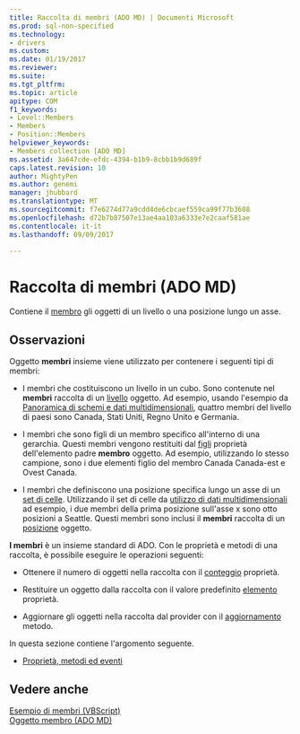 ```yaml
---
title: Raccolta di membri (ADO MD) | Documenti Microsoft
ms.prod: sql-non-specified
ms.technology:
- drivers
ms.custom: 
ms.date: 01/19/2017
ms.reviewer: 
ms.suite: 
ms.tgt_pltfrm: 
ms.topic: article
apitype: COM
f1_keywords:
- Level::Members
- Members
- Position::Members
helpviewer_keywords:
- Members collection [ADO MD]
ms.assetid: 3a647cde-efdc-4394-b1b9-8cbb1b9d689f
caps.latest.revision: 10
author: MightyPen
ms.author: genemi
manager: jhubbard
ms.translationtype: MT
ms.sourcegitcommit: f7e6274d77a9cdd4de6cbcaef559ca99f77b3608
ms.openlocfilehash: d72b7b87507e13ae4aa103a6333e7e2caaf581ae
ms.contentlocale: it-it
ms.lasthandoff: 09/09/2017

---
```

# <a name="members-collection-ado-md"></a>Raccolta di membri (ADO MD)
Contiene il [membro](../../../ado/reference/ado-md-api/member-object-ado-md.md) gli oggetti di un livello o una posizione lungo un asse.  
  
## <a name="remarks"></a>Osservazioni  
 Oggetto **membri** insieme viene utilizzato per contenere i seguenti tipi di membri:  
  
-   I membri che costituiscono un livello in un cubo. Sono contenute nel **membri** raccolta di un [livello](../../../ado/reference/ado-md-api/level-object-ado-md.md) oggetto. Ad esempio, usando l'esempio da [Panoramica di schemi e dati multidimensionali](../../../ado/guide/multidimensional/overview-of-multidimensional-schemas-and-data.md), quattro membri del livello di paesi sono Canada, Stati Uniti, Regno Unito e Germania.  
  
-   I membri che sono figli di un membro specifico all'interno di una gerarchia. Questi membri vengono restituiti dal [figli](../../../ado/reference/ado-md-api/children-property-ado-md.md) proprietà dell'elemento padre **membro** oggetto. Ad esempio, utilizzando lo stesso campione, sono i due elementi figlio del membro Canada Canada-est e Ovest Canada.  
  
-   I membri che definiscono una posizione specifica lungo un asse di un [set di celle](../../../ado/reference/ado-md-api/cellset-object-ado-md.md). Utilizzando il set di celle da [utilizzo di dati multidimensionali](../../../ado/guide/multidimensional/working-with-multidimensional-data.md) ad esempio, i due membri della prima posizione sull'asse x sono otto posizioni a Seattle. Questi membri sono inclusi il **membri** raccolta di un [posizione](../../../ado/reference/ado-md-api/position-object-ado-md.md) oggetto.  
  
 **I membri** è un insieme standard di ADO. Con le proprietà e metodi di una raccolta, è possibile eseguire le operazioni seguenti:  
  
-   Ottenere il numero di oggetti nella raccolta con il [conteggio](../../../ado/reference/ado-api/count-property-ado.md) proprietà.  
  
-   Restituire un oggetto dalla raccolta con il valore predefinito [elemento](../../../ado/reference/ado-api/item-property-ado.md) proprietà.  
  
-   Aggiornare gli oggetti nella raccolta dal provider con il [aggiornamento](../../../ado/reference/ado-api/refresh-method-ado.md) metodo.  
  
 In questa sezione contiene l'argomento seguente.  
  
-   [Proprietà, metodi ed eventi](../../../ado/reference/ado-md-api/members-collection-properties-methods-and-events.md)  
  
## <a name="see-also"></a>Vedere anche  
 [Esempio di membri (VBScript)](../../../ado/reference/ado-md-api/members-example-vbscript.md)   
 [Oggetto membro (ADO MD)](../../../ado/reference/ado-md-api/member-object-ado-md.md)
